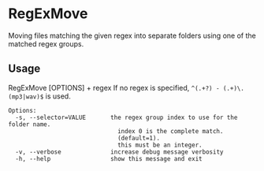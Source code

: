 # RegExMove
Moving files matching the given regex into separate folders using one of the matched regex groups.

## Usage

RegExMove [OPTIONS] + regex
If no regex is specified, `^(.+?) - (.+)\.(mp3|wav)$` is used.

```
Options:
  -s, --selector=VALUE       the regex group index to use for the folder name.
                               index 0 is the complete match.
                               (default=1).
                               this must be an integer.
  -v, --verbose              increase debug message verbosity
  -h, --help                 show this message and exit
```
